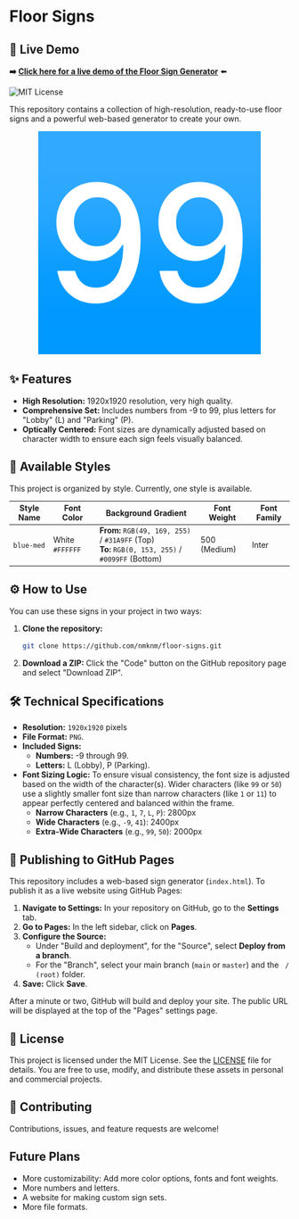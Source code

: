 # Floor Signs

## 🚀 Live Demo

**➡️ [Click here for a live demo of the Floor Sign Generator](https://nmknm.github.io/floor-signs/)** ⬅️

![MIT License](https://img.shields.io/badge/License-MIT-blue.svg)

This repository contains a collection of high-resolution, ready-to-use floor signs and a powerful web-based generator to create your own.

 <p align="center"><img src="blue-med/99.png" width="400"></p>

## ✨ Features

*   **High Resolution:** 1920x1920 resolution, very high quality.
*   **Comprehensive Set:** Includes numbers from -9 to 99, plus letters for "Lobby" (L) and "Parking" (P).
*   **Optically Centered:** Font sizes are dynamically adjusted based on character width to ensure each sign feels visually balanced.

## 🎨 Available Styles

This project is organized by style. Currently, one style is available.

| Style Name          | Font Color      | Background Gradient                                                                                             | Font Weight | Font Family |
| ------------------- | --------------- | --------------------------------------------------------------------------------------------------------------- | ----------- | ----------- |
| `blue-med` | White `#FFFFFF` | **From:** `RGB(49, 169, 255)` / `#31A9FF` (Top)<br/>**To:** `RGB(0, 153, 255)` / `#0099FF` (Bottom)                                                        | 500 (Medium)| Inter |

## ⚙️ How to Use

You can use these signs in your project in two ways:

1.  **Clone the repository:**
    ```bash
    git clone https://github.com/nmknm/floor-signs.git
    ```

2.  **Download a ZIP:**
    Click the "Code" button on the GitHub repository page and select "Download ZIP".

## 🛠️ Technical Specifications

*   **Resolution:** `1920x1920` pixels
*   **File Format:** `PNG`.
*   **Included Signs:**
    *   **Numbers:** -9 through 99.
    *   **Letters:** L (Lobby), P (Parking).
*   **Font Sizing Logic:**
    To ensure visual consistency, the font size is adjusted based on the width of the character(s). Wider characters (like `99` or `50`) use a slightly smaller font size than narrow characters (like `1` or `11`) to appear perfectly centered and balanced within the frame.
    *   **Narrow Characters** (e.g., `1`, `7`, `L`, `P`): 2800px
    *   **Wide Characters** (e.g., `-9`, `41`): 2400px
    *   **Extra-Wide Characters** (e.g., `99`, `50`): 2000px

## 🚀 Publishing to GitHub Pages

This repository includes a web-based sign generator (`index.html`). To publish it as a live website using GitHub Pages:

1.  **Navigate to Settings:** In your repository on GitHub, go to the **Settings** tab.
2.  **Go to Pages:** In the left sidebar, click on **Pages**.
3.  **Configure the Source:**
    *   Under "Build and deployment", for the "Source", select **Deploy from a branch**.
    *   For the "Branch", select your main branch (`main` or `master`) and the ` / (root)` folder.
4.  **Save:** Click **Save**.

After a minute or two, GitHub will build and deploy your site. The public URL will be displayed at the top of the "Pages" settings page.

## 📄 License

This project is licensed under the MIT License. See the [LICENSE](LICENSE) file for details. You are free to use, modify, and distribute these assets in personal and commercial projects.

## 🤝 Contributing

Contributions, issues, and feature requests are welcome!

## Future Plans

* More customizability: Add more color options, fonts and font weights.
* More numbers and letters.
* A website for making custom sign sets.
* More file formats.
